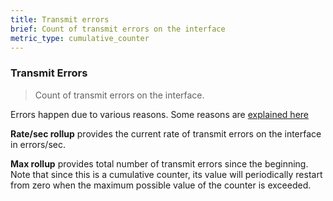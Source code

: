 ```yaml
---
title: Transmit errors
brief: Count of transmit errors on the interface
metric_type: cumulative_counter
---
```

### Transmit Errors

> Count of transmit errors on the interface.

Errors happen due to various reasons. Some reasons are [explained here](http://platforms.infostruction.com/interface-errors-on-linux-centosredhat/)

**Rate/sec rollup** provides the current rate of transmit errors on the interface in errors/sec.

**Max rollup** provides total number of transmit errors since the beginning. Note that since this is a
cumulative counter, its value will periodically restart from zero when the 
maximum possible value of the counter is exceeded.
